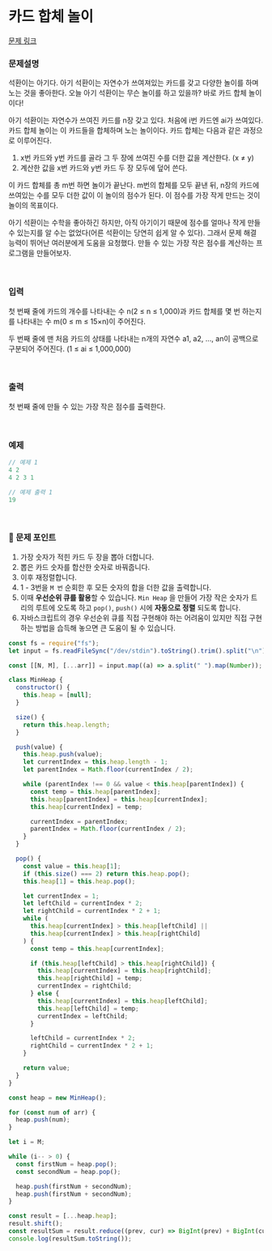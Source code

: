 # **카드 합체 놀이**

[문제 링크](https://www.acmicpc.net/problem/15903)

### 문제설명

석환이는 아기다. 아기 석환이는 자연수가 쓰여져있는 카드를 갖고 다양한 놀이를 하며 노는 것을 좋아한다. 오늘 아기 석환이는 무슨 놀이를 하고 있을까? 바로 카드 합체 놀이이다!

아기 석환이는 자연수가 쓰여진 카드를 n장 갖고 있다. 처음에 i번 카드엔 ai가 쓰여있다. 카드 합체 놀이는 이 카드들을 합체하며 노는 놀이이다. 카드 합체는 다음과 같은 과정으로 이루어진다.

1. x번 카드와 y번 카드를 골라 그 두 장에 쓰여진 수를 더한 값을 계산한다. (x ≠ y)
2. 계산한 값을 x번 카드와 y번 카드 두 장 모두에 덮어 쓴다.

이 카드 합체를 총 m번 하면 놀이가 끝난다. m번의 합체를 모두 끝낸 뒤, n장의 카드에 쓰여있는 수를 모두 더한 값이 이 놀이의 점수가 된다. 이 점수를 가장 작게 만드는 것이 놀이의 목표이다.

아기 석환이는 수학을 좋아하긴 하지만, 아직 아기이기 때문에 점수를 얼마나 작게 만들 수 있는지를 알 수는 없었다(어른 석환이는 당연히 쉽게 알 수 있다). 그래서 문제 해결 능력이 뛰어난 여러분에게 도움을 요청했다. 만들 수 있는 가장 작은 점수를 계산하는 프로그램을 만들어보자.

<br>

### 입력

첫 번째 줄에 카드의 개수를 나타내는 수 n(2 ≤ n ≤ 1,000)과 카드 합체를 몇 번 하는지를 나타내는 수 m(0 ≤ m ≤ 15×n)이 주어진다.

두 번째 줄에 맨 처음 카드의 상태를 나타내는 n개의 자연수 a1, a2, …, an이 공백으로 구분되어 주어진다. (1 ≤ ai ≤ 1,000,000)

<br>

### 출력

첫 번째 줄에 만들 수 있는 가장 작은 점수를 출력한다.

<br>

### 예제

```jsx
// 예제 1
4 2
4 2 3 1

// 예제 출력 1
19
```

<br>

### 📕 문제 포인트

1. 가장 숫자가 적힌 카드 두 장을 뽑아 더합니다.
2. 뽑은 카드 숫자를 합산한 숫자로 바꿔줍니다.
3. 이후 재정렬합니다.
4. 1 - 3번을 `M 번` 순회한 후 모든 숫자의 합을 더한 값을 출력합니다.
5. 이때 **우선순위 큐를 활용**할 수 있습니다. `Min Heap` 을 만들어 가장 작은 숫자가 트리의 루트에 오도록 하고 `pop()`, `push()` 시에 **자동으로 정렬** 되도록 합니다.
6. 자바스크립트의 경우 우선순위 큐를 직접 구현해야 하는 어려움이 있지만 직접 구현하는 방법을 습득해 놓으면 큰 도움이 될 수 있습니다.

```js
const fs = require("fs");
let input = fs.readFileSync("/dev/stdin").toString().trim().split("\n");

const [[N, M], [...arr]] = input.map((a) => a.split(" ").map(Number));

class MinHeap {
  constructor() {
    this.heap = [null];
  }

  size() {
    return this.heap.length;
  }

  push(value) {
    this.heap.push(value);
    let currentIndex = this.heap.length - 1;
    let parentIndex = Math.floor(currentIndex / 2);

    while (parentIndex !== 0 && value < this.heap[parentIndex]) {
      const temp = this.heap[parentIndex];
      this.heap[parentIndex] = this.heap[currentIndex];
      this.heap[currentIndex] = temp;

      currentIndex = parentIndex;
      parentIndex = Math.floor(currentIndex / 2);
    }
  }

  pop() {
    const value = this.heap[1];
    if (this.size() === 2) return this.heap.pop();
    this.heap[1] = this.heap.pop();

    let currentIndex = 1;
    let leftChild = currentIndex * 2;
    let rightChild = currentIndex * 2 + 1;
    while (
      this.heap[currentIndex] > this.heap[leftChild] ||
      this.heap[currentIndex] > this.heap[rightChild]
    ) {
      const temp = this.heap[currentIndex];

      if (this.heap[leftChild] > this.heap[rightChild]) {
        this.heap[currentIndex] = this.heap[rightChild];
        this.heap[rightChild] = temp;
        currentIndex = rightChild;
      } else {
        this.heap[currentIndex] = this.heap[leftChild];
        this.heap[leftChild] = temp;
        currentIndex = leftChild;
      }

      leftChild = currentIndex * 2;
      rightChild = currentIndex * 2 + 1;
    }

    return value;
  }
}

const heap = new MinHeap();

for (const num of arr) {
  heap.push(num);
}

let i = M;

while (i-- > 0) {
  const firstNum = heap.pop();
  const secondNum = heap.pop();

  heap.push(firstNum + secondNum);
  heap.push(firstNum + secondNum);
}

const result = [...heap.heap];
result.shift();
const resultSum = result.reduce((prev, cur) => BigInt(prev) + BigInt(cur), 0);
console.log(resultSum.toString());
```
